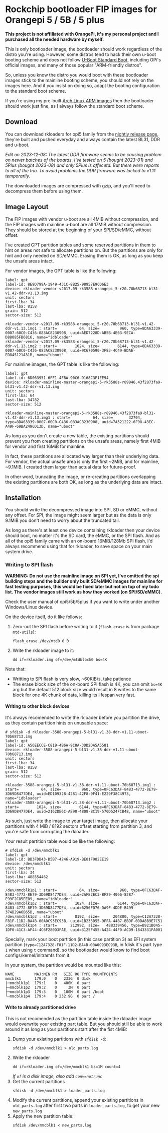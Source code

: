 # Rockchip bootloader FIP images for Orangepi 5 / 5B / 5 plus

**This project is not affiliated with OrangePi, it's my personal project and I purchased all the needed hardware by myself.**

This is only bootloader image, the bootloader should work regardless of the distro you're using. However, some distros tend to hack their own u-boot booting scheme and does not follow [U-Boot Standard Boot](https://docs.u-boot.org/en/latest/develop/bootstd.html), including OPi's official images, and many of those popular "ARM-friendly distros". 

So, unless you know the distro you would boot with these bootloader images stick to the mainline booting scheme, you should not rely on the images here. And if you insist on doing so, adapt the booting configuration to the standard boot scheme.

If you're using my pre-built [Arch Linux ARM images](https://github.com/7Ji/orangepi5-archlinuxarm) then the bootloader should work just fine, as I always follow the standard boot scheme.

## Download

You can download rkloaders for opi5 family from the [nightly release page](https://github.com/7Ji/orangepi5-rkloader/releases/tag/nightly), they're built and pushed everyday and always contain the latest BL31, DDR and u-boot.

_Edit on 2023-12-08: The latest DDR firmware seems to be causing problem on newer batches of the boards. I've tested on 5 (bought 2023-01) and 5Plus (bought 2023-08) and only 5Plus is affecetd. But there were reports to all of the trio. To avoid problems the DDR firmware was locked to v1.11 temporarily._

The downloaded images are compressed with gzip, and you'll need to decompress them before using them.

## Image Layout
The FIP images with vendor u-boot are all 4MiB without compression, and the FIP images with mainline u-boot are all 17MiB without compression. They should be stored at the beginning of your SPI/SD/eMMC, without offset.

I've created GPT partition tables and some reserved partitions in them to hint on areas not safe to allocate partitions on. But the partitions are only for hint and only needed on SD/eMMC. Erasing them is OK, as long as you keep the unsafe areas intact.

For vendor images, the GPT table is like the following:
```
label: gpt
label-id: 8E9D799A-1949-431C-8B25-98957E9CD6E3
device: rkloader-vendor-v2017.09-rk3588-orangepi_5-r20.70b68713-bl31-v1.42-ddr-v1.13.img
unit: sectors
first-lba: 34
last-lba: 8158
grain: 512
sector-size: 512

rkloader-vendor-v2017.09-rk3588-orangepi_5-r20.70b68713-bl31-v1.42-ddr-v1.13.img1 : start=          64, size=         960, type=8DA63339-0007-60C0-C436-083AC8230908, uuid=AED7228D-AB5B-4E63-9ECA-D88085FB6816, name="idbloader"
rkloader-vendor-v2017.09-rk3588-orangepi_5-r20.70b68713-bl31-v1.42-ddr-v1.13.img2 : start=        1024, size=        6144, type=8DA63339-0007-60C0-C436-083AC8230908, uuid=9C670590-3F83-4C49-BDAE-ED845121A31B, name="uboot"
```
For mainline images, the GPT table is like the following:
```
label: gpt
label-id: 6D063951-6FF1-4F8A-90C6-D168C3F1EE94
device: rkloader-mainline-master-orangepi-5-rk3588s-r89946.43f2873fa9-bl31-v1.42-ddr-v1.13.img
unit: sectors
first-lba: 64
last-lba: 34782
sector-size: 512

rkloader-mainline-master-orangepi-5-rk3588s-r89946.43f2873fa9-bl31-v1.42-ddr-v1.13.img1 : start=          64, size=       32704, type=8DA63339-0007-60C0-C436-083AC8230908, uuid=7A521222-6F98-43EC-A49F-69BA2496D13D, name="uboot"
```
As long as you don't create a new table, the existing partitions should prevent you from creating partitions on the unsafe areas, namely first 4MiB for vendor and first 16MiB for mainline.

In fact, these partitions are allocated way larger than their underlying data. For vendor, the actual unsafe area is only the first ~2MiB, and for mainline, ~9.1MiB. I created them larger than actual data for future-proof. 

In other word, truncating the image, or re-creating partitions overlapping the existing partitions are both OK, as long as the underlying data are intact.

## Installation

You should write the decompressed image into SPI, SD or eMMC, without any offset. For SPI, the image might seem larger but as the data is only 9.1MiB you don't need to worry about the truncated tail.

As long as there's at least one device containing rkloader then your device should boot, no matter it's the SD card, the eMMC, or the SPI flash. And as all of the opi5 family came with an on-board 16MiB/128Mb SPI flash, I'd always recommend using that for rkloader, to save space on your main system drive.

### Writing to SPI flash
**WARNING: Do not use the mainline image on SPI yet, I've omitted the spi building steps and the builder only built SD/eMMC images for mainline for fast testing purposes, this would be fixed later but not on top of my todo list. The vendor images still work as how they worked (on SPI/SD/eMMC).**

Check the user manual of opi5/5b/5plus if you want to write under another Windows/Linux device.

On the device itself, do it like follows:
1. Zero-out the SPI flash before writing to it (`flash_erase` is from package `mtd-utils`):
    ```
    flash_erase /dev/mtd0 0 0
    ```
2. Write the rkloader image to it:
   ```
   dd if=rkloader.img of=/dev/mtdblock0 bs=4K
   ```
Note that:
 - Writting to SPI flash is very slow, ~60KiB/s, take patience
 - The erase block size of the on-board SPI flash is 4K, you can omit `bs=4K` arg but the default 512 block size would result in 8 writes to the same block for one 4K chunk of data, killing its lifespan very fast.

#### Writing to other block devices
It's always recomended to write the rkloader before you partition the drive, as they contain partition hints on unusable space:
```
# sfdisk -d rkloader-3588-orangepi-5-bl31-v1.38-ddr-v1.11-uboot-70b68713.img
label: gpt
label-id: A56EECCE-C819-4B6A-9C8A-3DD2DA5A5581
device: rkloader-3588-orangepi-5-bl31-v1.38-ddr-v1.11-uboot-70b68713.img
unit: sectors
first-lba: 34
last-lba: 8158
grain: 512
sector-size: 512

rkloader-3588-orangepi-5-bl31-v1.38-ddr-v1.11-uboot-70b68713.img1 : start=          64, size=         960, type=0FC63DAF-8483-4772-8E79-3D69D8477DE4, uuid=ED109328-4281-42F8-9F41-E229F38C4973, name="idbloader"
rkloader-3588-orangepi-5-bl31-v1.38-ddr-v1.11-uboot-70b68713.img2 : start=        1024, size=        6144, type=0FC63DAF-8483-4772-8E79-3D69D8477DE4, uuid=2162DE6C-AE90-4808-BC19-570D524FCB48, name="uboot"
```
As such, just write the image to your target image, then allocate your partitions with 4 MiB / 8192 sectors offset starting from partition 3, and you're safe from corrupting the rkloader.

Your result partition table would be like the following:
```
# sfdisk -d /dev/mmcblk1
label: gpt
label-id: BB3FDB43-B5B7-4246-A919-BE81F982EE19
device: /dev/mmcblk1
unit: sectors
first-lba: 34
last-lba: 488554462
sector-size: 512

/dev/mmcblk1p1 : start=          64, size=         960, type=0FC63DAF-8483-4772-8E79-3D69D8477DE4, uuid=2AFE2EC3-BF29-4066-8287-E99F2C85EE09, name="idbloader"
/dev/mmcblk1p2 : start=        1024, size=        6144, type=0FC63DAF-8483-4772-8E79-3D69D8477DE4, uuid=6256FD76-DA9F-4DDE-B499-374B29A6B65B, name="uboot"
/dev/mmcblk1p3 : start=        8192, size=      204800, type=C12A7328-F81F-11D2-BA4B-00A0C93EC93B, uuid=1B233D55-9FFA-44B7-BBDF-0DDA8B9E7C51
/dev/mmcblk1p4 : start=      212992, size=   488339456, type=B921B045-1DF0-41C3-AF44-4C6F280D3FAE, uuid=3125F455-A424-44F0-ACD9-1843331FA001
```
Specially, mark your boot partition (in this case partition 3) as EFI system partition (`type=C12A7328-F81F-11D2-BA4B-00A0C93EC93B`, in fdisk it's part type `1` when using `t` command), so the bootloader would know to find boot configs/kernel/initramfs from it. 

In your system, the partition would be mounted like this:
```
NAME         MAJ:MIN RM   SIZE RO TYPE MOUNTPOINTS
mmcblk1      179:0    0   233G  0 disk 
├─mmcblk1p1  179:1    0   480K  0 part 
├─mmcblk1p2  179:2    0     3M  0 part 
├─mmcblk1p3  179:3    0   100M  0 part /boot
└─mmcblk1p4  179:4    0 232.9G  0 part /
```

#### Write to already partitioned drive
This is not recomended as the partition table inside the rkloader image would overwrite your existing part table. But you should still be able to work around it as long as your partitions start after the fist 4MiB:
 1. Dump your existing partitions with `sfdisk -d`:
    ```
    sfdisk -d /dev/mmcblk1 > old_parts.log
    ```
 2. Write the rkloader
    ```
    dd if=rkloader.img of=/dev/mmcblk1 bs=1M count=4
    ```
    _If `of` is a disk image, also add `conv=notrunc`_
 3. Get the current partitions
    ```
    sfdisk -d /dev/mmcblk1 > loader_parts.log
    ```
 4. Modify the current partitions, append your existing partitions in `old_parts.log` after first two parts in `loader_parts.log`, to get your new `new_parts.log`
 5. Apply the new partition table:
    ```
    sfdisk /dev/mmcblk1 < new_parts.log
    ```
